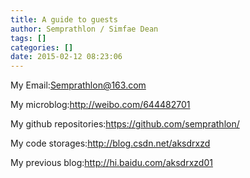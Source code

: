 ```yaml
---
title: A guide to guests
author: Semprathlon / Simfae Dean
tags: []
categories: []
date: 2015-02-12 08:23:06
---
```

My Email:Semprathlon@163.com

My microblog:<a title="goto" href="http://weibo.com/644482701" target="_blank">http://weibo.com/644482701</a>

My github repositories:<a href="https://github.com/semprathlon/">https://github.com/semprathlon/</a>

My code storages:<a title="Click here" href="http://blog.csdn.net/aksdrxzd" target="_blank">http://blog.csdn.net/aksdrxzd</a>

My previous blog:<a title="Click here" href="http://hi.baidu.com/aksdrxzd01" target="_blank">http://hi.baidu.com/aksdrxzd01</a>